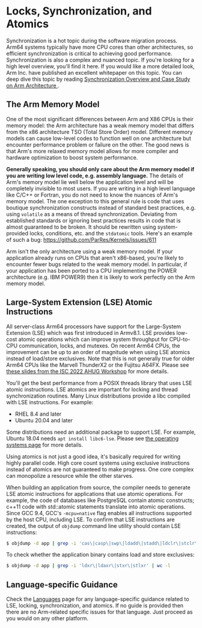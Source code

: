 # Locks, Synchronization, and Atomics 

Synchronization is a hot topic during the software migration process. Arm64 systems typically have more CPU cores than other architectures, so efficient synchronization is critical to achieving good performance.  Synchronization is also a complex and nuanced topic.  If you're looking for a high level overview, you'll find it here.  If you would like a more detailed look, Arm Inc. have published an excellent whitepaper on this topic.  You can deep dive this topic by reading [Synchronization Overview and Case Study on Arm Architecture
](https://developer.arm.com/documentation/107630/1-0/?lang=en).


## The Arm Memory Model
One of the most significant differences between Arm and X86 CPUs is their memory model: the Arm architecture has a weak memory model that differs from the x86 architecture TSO (Total Store Order) model. Different memory models can cause low-level codes to function well on one architecture but encounter performance problem or failure on the other. The good news is that Arm's more relaxed memory model allows for more compiler and hardware optimization to boost system performance.

**Generally speaking, you should only care about the Arm memory model if you are writing low level code, e.g. assembly language.** The details of Arm's memory model lie well below the application level and will be completely invisible to most users.  If you are writing in a high level language like C/C++ or Fortran, you do not need to know the nuances of Arm's memory model.  The one exception to this general rule is code that uses boutique synchronization constructs instead of standard best practices, e.g. using `volatile` as a means of thread synchronization.  Deviating from established standards or ignoring best practices results in code that is almost guaranteed to be broken.  It should be rewritten using system-provided locks, conditions, etc. and the `stdatomic` tools.  Here's an example of such a bug: https://github.com/ParRes/Kernels/issues/611

Arm isn't the only architecture using a weak memory model.  If your application already runs on CPUs that aren't x86-based, you're likely to encounter fewer bugs related to the weak memory model.  In particular, if your application has been ported to a CPU implementing the POWER architecture (e.g. IBM POWER9) then it is likely to work perfectly on the Arm memory model.


## Large-System Extension (LSE) Atomic Instructions
All server-class Arm64 processors have support for the Large-System Extension (LSE) which was first introduced in Armv8.1. LSE provides low-cost atomic operations which can improve system throughput for CPU-to-CPU communication, locks, and mutexes. On recent Arm64 CPUs, the improvement can be up to an order of magnitude when using LSE atomics instead of load/store exclusives.  Note that this is not generally true for older Arm64 CPUs like the Marvell ThunderX2 or the Fujitsu A64FX.  Please see [these slides from the ISC 2022 AHUG Workshop](https://agenda.isc-hpc.com/media/slides_pdf/0900_Arm_HPC_User_Group_at_ISC22_wxIExtw.pdf) for more details.

You'll get the best performance from a POSIX threads library that uses LSE atomic instructions.  LSE atomics are important for locking and thread synchronization routines.  Many Linux distributions provide a libc compiled with LSE instructions.  For example:
 - RHEL 8.4 and later
 - Ubuntu 20.04 and later

Some distributions need an additional package to support LSE.  For example, Ubuntu 18.04 needs `apt install libc6-lse`. Please see [the operating systems page](../software/os.md) for more details.

Using atomics is not just a good idea, it's basically required for writing highly parallel code. High core count systems using exclusive instructions instead of atomics are not guaranteed to make progress.  One core complex can monopolize a resource while the other starves.

When building an application from source, the compiler needs to generate LSE atomic instructions for applications that use atomic operations.  For example, the code of databases like PostgreSQL contain atomic constructs; c++11 code with std::atomic statements translate into atomic operations.  Since GCC 9.4, GCC's `-mcpu=native` flag enables all instructions supported by the host CPU, including LSE.  To confirm that LSE instructions are created, the output of `objdump` command line utility should contain LSE instructions:
```bash
$ objdump -d app | grep -i 'cas\|casp\|swp\|ldadd\|stadd\|ldclr\|stclr\|ldeor\|steor\|ldset\|stset\|ldsmax\|stsmax\|ldsmin\|stsmin\|ldumax\|stumax\|ldumin\|stumin' | wc -l
```
To check whether the application binary contains load and store exclusives:
```bash
$ objdump -d app | grep -i 'ldxr\|ldaxr\|stxr\|stlxr' | wc -l
```

## Language-specific Guidance

Check the [Languages](../languages/README.md) page for any language-specific guidance related to LSE, locking, synchronization, and atomics.  If no guide is provided then there are no Arm-related specific issues for that language.  Just proceed as you would on any other platform.
